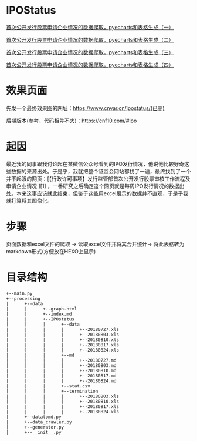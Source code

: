 # IPOStatus

[首次公开发行股票申请企业情况的数据爬取，pyecharts和表格生成（一）](http://bingwong.org/2018/08/26/103.html)

[首次公开发行股票申请企业情况的数据爬取，pyecharts和表格生成（二）](http://bingwong.org/2018/08/26/104.html)

[首次公开发行股票申请企业情况的数据爬取，pyecharts和表格生成（三）](http://bingwong.org/2018/08/26/105.html)

[首次公开发行股票申请企业情况的数据爬取，pyecharts和表格生成（四）](http://bingwong.org/2018/08/26/106.html)

# 效果页面
先发一个最终效果图的网址：https://www.cnvar.cn/ipostatus/(已删)

后期版本(参考，代码相差不大)：https://cnf10.com/#ipo

# 起因
最近我的同事跟我讨论起在某微信公众号看到的IPO发行情况，他说他比较好奇这些数据的来源出处。于是乎，我就把整个证监会网站都找了一遍，最终找到了一个并不起眼的网页：[【行政许可事项】发行监管部首次公开发行股票审核工作流程及申请企业情况 ][1] ，一番研究之后确定这个网页就是每周IPO发行情况的数据出处。本来这事应该就此结束，但鉴于这些用excel展示的数据并不直观，于是乎我就打算将其图像化。

# 步骤
页面数据和excel文件的爬取 -> 读取excel文件并将其合并统计-> 将此表格转为markdown形式(方便放在HEXO上显示) 

# 目录结构
```
+--main.py
+--processing
|      +--data
|      |      +--graph.html
|      |      +--index.md
|      |      +--IPOstatus
|      |      |      +--data
|      |      |      |      +--20180727.xls
|      |      |      |      +--20180803.xls
|      |      |      |      +--20180810.xls
|      |      |      |      +--20180817.xls
|      |      |      |      +--20180824.xls
|      |      |      +--md
|      |      |      |      +--20180727.md
|      |      |      |      +--20180803.md
|      |      |      |      +--20180810.md
|      |      |      |      +--20180817.md
|      |      |      |      +--20180824.md
|      |      |      +--stat.csv
|      |      |      +--termination
|      |      |      |      +--20180803.xls
|      |      |      |      +--20180810.xls
|      |      |      |      +--20180817.xls
|      |      |      |      +--20180824.xls
|      +--datatomd.py
|      +--data_crawler.py
|      +--generator.py
|      +--__init__.py
```
